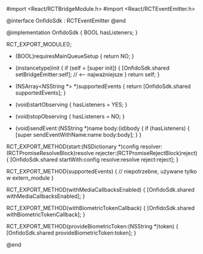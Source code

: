 #import <React/RCTBridgeModule.h>
#import <React/RCTEventEmitter.h>

@interface OnfidoSdk : RCTEventEmitter <RCTBridgeModule>
@end

@implementation OnfidoSdk {
  BOOL hasListeners;
}

RCT_EXPORT_MODULE();

+ (BOOL)requiresMainQueueSetup {
  return NO;
}

- (instancetype)init {
  if (self = [super init]) {
    [OnfidoSdk.shared setBridgeEmitter:self]; // <-- najważniejsze
  }
  return self;
}

- (NSArray<NSString *> *)supportedEvents {
  return [OnfidoSdk.shared supportedEvents];
}

- (void)startObserving {
  hasListeners = YES;
}

- (void)stopObserving {
  hasListeners = NO;
}

- (void)sendEvent:(NSString *)name body:(id)body {
  if (hasListeners) {
    [super sendEventWithName:name body:body];
  }
}

RCT_EXPORT_METHOD(start:(NSDictionary *)config
                  resolver:(RCTPromiseResolveBlock)resolve
                  rejecter:(RCTPromiseRejectBlock)reject) {
  [OnfidoSdk.shared startWith:config resolve:resolve reject:reject];
}

RCT_EXPORT_METHOD(supportedEvents) {
  // niepotrzebne, używane tylko w extern_module
}

RCT_EXPORT_METHOD(withMediaCallbacksEnabled) {
  [OnfidoSdk.shared withMediaCallbacksEnabled];
}

RCT_EXPORT_METHOD(withBiometricTokenCallback) {
  [OnfidoSdk.shared withBiometricTokenCallback];
}

RCT_EXPORT_METHOD(provideBiometricToken:(NSString *)token) {
  [OnfidoSdk.shared provideBiometricToken:token];
}

@end
